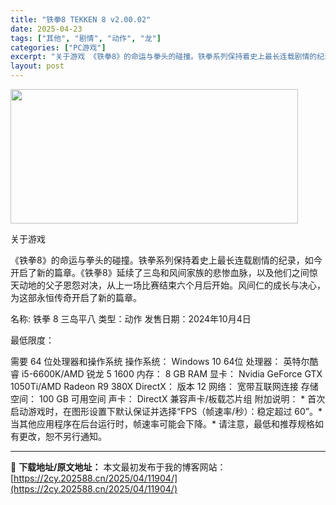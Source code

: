 ```yaml
---
title: "铁拳8 TEKKEN 8 v2.00.02"
date: 2025-04-23
tags: ["其他", "剧情", "动作", "龙"]
categories: ["PC游戏"]
excerpt: "关于游戏 《铁拳8》的命运与拳头的碰撞。铁拳系列保持着史上最长连载剧情的纪录，如今开启了新的篇章。《铁拳8》延续了三岛和风间家族的悲惨血脉，以及他们之间惊天动地的父子恩怨对决，从上一场比赛结束六个月后开始。风间仁的成长与决心，为这部永恒传奇开启了新的篇章。 名称: 铁拳 8 三岛平八 类型：动作 发&hellip;"
layout: post
---
```


<img class="aligncenter size-full wp-image-11897" src="https://2cy.202588.cn/wp-content/uploads/2025/04/2025042310380079.webp" alt="" width="460" height="215" />

关于游戏

《铁拳8》的命运与拳头的碰撞。铁拳系列保持着史上最长连载剧情的纪录，如今开启了新的篇章。《铁拳8》延续了三岛和风间家族的悲惨血脉，以及他们之间惊天动地的父子恩怨对决，从上一场比赛结束六个月后开始。风间仁的成长与决心，为这部永恒传奇开启了新的篇章。

名称: 铁拳 8 三岛平八
类型：动作
发售日期：2024年10月4日

最低限度：

需要 64 位处理器和操作系统
操作系统： Windows 10 64位
处理器： 英特尔酷睿 i5-6600K/AMD 锐龙 5 1600
内存： 8 GB RAM
显卡： Nvidia GeForce GTX 1050Ti/AMD Radeon R9 380X
DirectX： 版本 12
网络： 宽带互联网连接
存储空间： 100 GB 可用空间
声卡： DirectX 兼容声卡/板载芯片组
附加说明： * 首次启动游戏时，在图形设置下默认保证并选择“FPS（帧速率/秒）：稳定超过 60”。* 当其他应用程序在后台运行时，帧速率可能会下降。* 请注意，最低和推荐规格如有更改，恕不另行通知。

---
📖 **下载地址/原文地址：** 本文最初发布于我的博客网站：[https://2cy.202588.cn/2025/04/11904/](https://2cy.202588.cn/2025/04/11904/)
